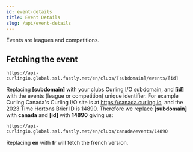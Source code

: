 ```yaml
---
id: event-details
title: Event Details
slug: /api/event-details
---
```


Events are leagues and competitions.


## Fetching the event

```
https://api-curlingio.global.ssl.fastly.net/en/clubs/[subdomain]/events/[id]
```

Replacing **[subdomain]** with your clubs Curling I/O subdomain, and **[id]** with the events (league or competition) unique identifier.
For example Curling Canada's Curling I/O site is at https://canada.curling.io, and the 2023 Time Hortons Brier ID is 14890.
Therefore we replace **[subdomain]** with **canada** and **[id]** with **14890** giving us:

```
https://api-curlingio.global.ssl.fastly.net/en/clubs/canada/events/14890
```

Replacing **en** with **fr** will fetch the french version.

